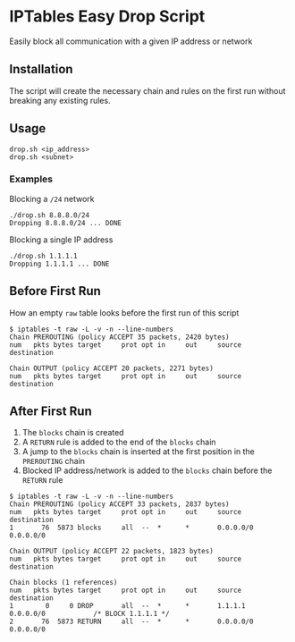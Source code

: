 # IPTables Easy Drop Script

Easily block all communication with a given IP address or network

## Installation

The script will create the necessary chain and rules on the first run without breaking any existing rules.

## Usage

```
drop.sh <ip_address>
drop.sh <subnet>
```

### Examples

Blocking a `/24` network
```
./drop.sh 8.8.8.0/24
Dropping 8.8.8.0/24 ... DONE
```

Blocking a single IP address
```
./drop.sh 1.1.1.1
Dropping 1.1.1.1 ... DONE
```

## Before First Run

How an empty `raw` table looks before the first run of this script
```
$ iptables -t raw -L -v -n --line-numbers
Chain PREROUTING (policy ACCEPT 35 packets, 2420 bytes)
num   pkts bytes target     prot opt in     out     source               destination

Chain OUTPUT (policy ACCEPT 20 packets, 2271 bytes)
num   pkts bytes target     prot opt in     out     source               destination
```

## After First Run

1) The `blocks` chain is created
2) A `RETURN` rule is added to the end of the `blocks` chain
3) A jump to the `blocks` chain is inserted at the first position in the `PREROUTING` chain
4) Blocked IP address/network is added to the `blocks` chain before the `RETURN` rule

```
$ iptables -t raw -L -v -n --line-numbers
Chain PREROUTING (policy ACCEPT 33 packets, 2837 bytes)
num   pkts bytes target     prot opt in     out     source               destination
1       76  5873 blocks     all  --  *      *       0.0.0.0/0            0.0.0.0/0

Chain OUTPUT (policy ACCEPT 22 packets, 1823 bytes)
num   pkts bytes target     prot opt in     out     source               destination

Chain blocks (1 references)
num   pkts bytes target     prot opt in     out     source               destination
1        0     0 DROP       all  --  *      *       1.1.1.1              0.0.0.0/0            /* BLOCK 1.1.1.1 */
2       76  5873 RETURN     all  --  *      *       0.0.0.0/0            0.0.0.0/0
```
